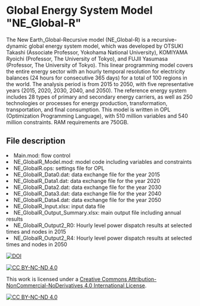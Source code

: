 # Global Energy System Model "NE_Global-R"
The New Earth_Global-Recursive model (NE_Global-R) is a recursive-dynamic global energy system model, which was developed by OTSUKI Takashi (Associate Professor, Yokohama National University), KOMIYAMA Ryoichi (Professor, The University of Tokyo), and FUJII Yasumasa (Professor, The University of Tokyo). This linear programming model covers the entire energy sector with an hourly temporal resolution for electricity balances (24 hours for consecutive 365 days) for a total of 100 regions in the world. The analysis period is from 2015 to 2050, with five representative years (2015, 2020, 2030, 2040, and 2050). The reference energy system includes 28 types of primary and secondary energy carriers, as well as 250 technologies or processes for energy production, transformation, transportation, and final consumption. This model is written in OPL (Optimization Programming Language), with 510 million variables and 540 million constraints. RAM requirements are 750GB.

## File description
<li>Main.mod: flow control
<li>NE_GlobalR_Model.mod: model code including variables and constraints
<li>NE_GlobalR.ops: settings file for OPL
<li>NE_GlobalR_Data0.dat: data exchange file for the year 2015
<li>NE_GlobalR_Data1.dat: data exchange file for the year 2020
<li>NE_GlobalR_Data2.dat: data exchange file for the year 2030
<li>NE_GlobalR_Data3.dat: data exchange file for the year 2040
<li>NE_GlobalR_Data4.dat: data exchange file for the year 2050
<li>NE_GlobalR_Input.xlsx: input data file
<li>NE_GlobalR_Output_Summary.xlsx: main output file including annual results
<li>NE_GlobalR_Output2_R0: Hourly level power dispatch results at selected times and nodes in 2015
<li>NE_GlobalR_Output2_R4: Hourly level power dispatch results at selected times and nodes in 2050


[![DOI](https://zenodo.org/badge/DOI/10.5281/zenodo.7553055.svg)](https://doi.org/10.5281/zenodo.7553055)

[![CC BY-NC-ND 4.0][cc-by-nc-nd-shield]][cc-by-nc-nd]

This work is licensed under a
[Creative Commons Attribution-NonCommercial-NoDerivatives 4.0 International License][cc-by-nc-nd].

[![CC BY-NC-ND 4.0][cc-by-nc-nd-image]][cc-by-nc-nd]

[cc-by-nc-nd]: http://creativecommons.org/licenses/by-nc-nd/4.0/
[cc-by-nc-nd-image]: https://licensebuttons.net/l/by-nc-nd/4.0/88x31.png
[cc-by-nc-nd-shield]: https://img.shields.io/badge/License-CC%20BY--NC--ND%204.0-lightgrey.svg
